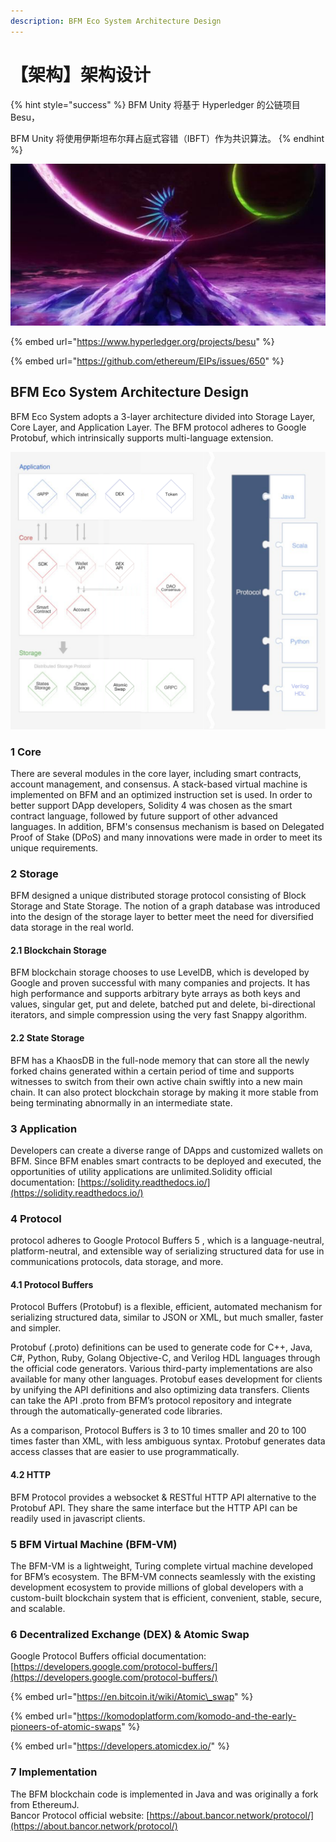```yaml
---
description: BFM Eco System Architecture Design
---
```


# 【架构】架构设计

{% hint style="success" %}
BFM Unity 将基于 Hyperledger 的公链项目 Besu，

BFM Unity 将使用伊斯坦布尔拜占庭式容错（IBFT）作为共识算法。
{% endhint %}

![](../../.gitbook/assets/u-929135687-1423845009-and-fm-26-and-gp-0.jpg)

{% embed url="https://www.hyperledger.org/projects/besu" %}

{% embed url="https://github.com/ethereum/EIPs/issues/650" %}

## BFM Eco System Architecture Design



BFM Eco System adopts a 3-layer architecture divided into Storage Layer, Core Layer, and Application Layer. The BFM protocol adheres to Google Protobuf, which intrinsically supports multi-language extension.

![](../../.gitbook/assets/ping-mu-kuai-zhao-20200325-shang-wu-7.14.14.png)

### 1 Core

There are several modules in the core layer, including smart contracts, account management, and consensus. A stack-based virtual machine is implemented on BFM and an optimized instruction set is used. In order to better support DApp developers, Solidity 4 was chosen as the smart contract language, followed by future support of other advanced languages. In addition, BFM's consensus mechanism is based on Delegated Proof of Stake \(DPoS\) and many innovations were made in order to meet its unique requirements.

### 2 Storage

BFM designed a unique distributed storage protocol consisting of Block Storage and State Storage. The notion of a graph database was introduced into the design of the storage layer to better meet the need for diversified data storage in the real world.

#### 2.1 Blockchain Storage

BFM blockchain storage chooses to use LevelDB, which is developed by Google and proven successful with many companies and projects. It has high performance and supports arbitrary byte arrays as both keys and values, singular get, put and delete, batched put and delete, bi-directional iterators, and simple compression using the very fast Snappy algorithm.

#### 2.2 State Storage

BFM has a KhaosDB in the full-node memory that can store all the newly forked chains generated within a certain period of time and supports witnesses to switch from their own active chain swiftly into a new main chain. It can also protect blockchain storage by making it more stable from being terminating abnormally in an intermediate state.

### 3 Application

Developers can create a diverse range of DApps and customized wallets on BFM. Since BFM enables smart contracts to be deployed and executed, the opportunities of utility applications are unlimited.Solidity official documentation: [https://solidity.readthedocs.io/](https://solidity.readthedocs.io/)

### 4 Protocol

 protocol adheres to Google Protocol Buffers 5 , which is a language-neutral, platform-neutral, and extensible way of serializing structured data for use in communications protocols, data storage, and more.

#### 4.1 Protocol Buffers

Protocol Buffers \(Protobuf\) is a flexible, efficient, automated mechanism for serializing structured data, similar to JSON or XML, but much smaller, faster and simpler.

Protobuf \(.proto\) definitions can be used to generate code for C++, Java, C\#, Python, Ruby, Golang Objective-C, and Verilog HDL languages through the official code generators. Various third-party implementations are also available for many other languages. Protobuf eases development for clients by unifying the API definitions and also optimizing data transfers. Clients can take the API .proto from BFM’s protocol repository and integrate through the automatically-generated code libraries.

As a comparison, Protocol Buffers is 3 to 10 times smaller and 20 to 100 times faster than XML, with less ambiguous syntax. Protobuf generates data access classes that are easier to use programmatically.

#### 4.2 HTTP

BFM Protocol provides a websocket & RESTful HTTP API alternative to the Protobuf API. They share the same interface but the HTTP API can be readily used in javascript clients.

### 5 BFM Virtual Machine \(BFM-VM\)

The BFM-VM is a lightweight, Turing complete virtual machine developed for BFM’s ecosystem. The BFM-VM connects seamlessly with the existing development ecosystem to provide millions of global developers with a custom-built blockchain system that is efficient, convenient, stable, secure, and scalable.

### 6 Decentralized Exchange \(DEX\) & Atomic Swap

Google Protocol Buffers official documentation: [https://developers.google.com/protocol-buffers/](https://developers.google.com/protocol-buffers/)

{% embed url="https://en.bitcoin.it/wiki/Atomic\_swap" %}

{% embed url="https://komodoplatform.com/komodo-and-the-early-pioneers-of-atomic-swaps" %}

{% embed url="https://developers.atomicdex.io/" %}

### 7 Implementation

The BFM blockchain code is implemented in Java and was originally a fork from EthereumJ.  
Bancor Protocol official website: [https://about.bancor.network/protocol/](https://about.bancor.network/protocol/)




